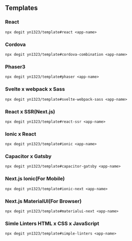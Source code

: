 ## Templates

### React
`npx degit yn1323/template#react <app-name>`

### Cordova
`npx degit yn1323/template#cordova-combination <app-name>`

### Phaser3
`npx degit yn1323/template#phaser <app-name>`

### Svelte x webpack x Sass
`npx degit yn1323/template#svelte-webpack-sass <app-name>`

### React x SSR(Next.js)
`npx degit yn1323/template#react-ssr <app-name>`

### Ionic x React
`npx degit yn1323/template#ionic <app-name>`

### Capacitor x Gatsby
`npx degit yn1323/template#capacitor-gatsby <app-name>`

### Next.js Ionic(For Mobile)
`npx degit yn1323/template#ionic-next <app-name>`

### Next.js MaterialUI(For Browser)
`npx degit yn1323/template#materialui-next <app-name>`

### Simle Linters HTML x CSS x JavaScript
`npx degit yn1323/template#simple-linters <app-name>`
